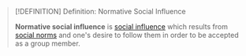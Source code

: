 >[!DEFINITION] Definition: Normative Social Influence
>
>**Normative social influence** is [social influence](Social%20Influence.md) which results from [social norms](Social%20Norms.md) and one's desire to follow them in order to be accepted as a group member.
>